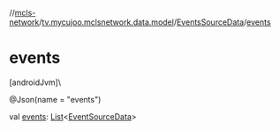 //[mcls-network](../../../index.md)/[tv.mycujoo.mclsnetwork.data.model](../index.md)/[EventsSourceData](index.md)/[events](events.md)

# events

[androidJvm]\

@Json(name = &quot;events&quot;)

val [events](events.md): [List](https://kotlinlang.org/api/latest/jvm/stdlib/kotlin.collections/-list/index.html)&lt;[EventSourceData](../-event-source-data/index.md)&gt;
